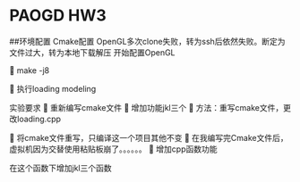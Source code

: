 # PAOGD HW3
##环境配置
Cmake配置
OpenGL多次clone失败，转为ssh后依然失败。断定为文件过大，转为本地下载解压
开始配置OpenGL
 
 
	make -j8
 
	执行loading modeling
 
实验要求
	重新编写cmake文件
	增加功能jkl三个
	方法：重写cmake文件，更改loading.cpp
 
	将cmake文件重写，只编译这一个项目其他不变
	在我编写完Cmake文件后，虚拟机因为交替使用粘贴板崩了。。。。。。
	增加cpp函数功能
 
在这个函数下增加jkl三个函数
 


